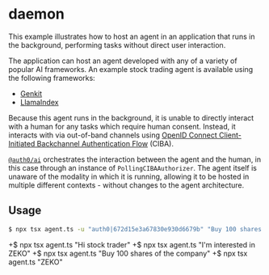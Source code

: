 # daemon

This example illustrates how to host an agent in an application that runs in the
background, performing tasks without direct user interaction.

The application can host an agent developed with any of a variety of popular AI
frameworks.  An example stock trading agent is available using the following
frameworks:

  - [Genkit]((../agent-genkit))
  - [LlamaIndex]((../agent-llamaindex))

Because this agent runs in the background, it is unable to directly interact with
a human for any tasks which require human consent.  Instead, it interacts with
via out-of-band channels using [OpenID Connect Client-Initiated Backchannel
Authentication Flow](https://openid.net/specs/openid-client-initiated-backchannel-authentication-core-1_0.html)
(CIBA).

[`@auth0/ai`](../../packages/ai) orchestrates the interaction between the agent
and the human, in this case through an instance of `PollingCIBAAuthorizer`.  The
agent itself is unaware of the modality in which it is running, allowing it to
be hosted in multiple different contexts - without changes to the agent
architecture.

## Usage

```sh
$ npx tsx agent.ts -u "auth0|672d15e3a67830e930d6679b" "Buy 100 shares of ZEKO"
```



+$ npx tsx agent.ts "Hi stock trader"
+$ npx tsx agent.ts "I'm interested in ZEKO"
+$ npx tsx agent.ts "Buy 100 shares of the company"
+$ npx tsx agent.ts "ZEKO"

